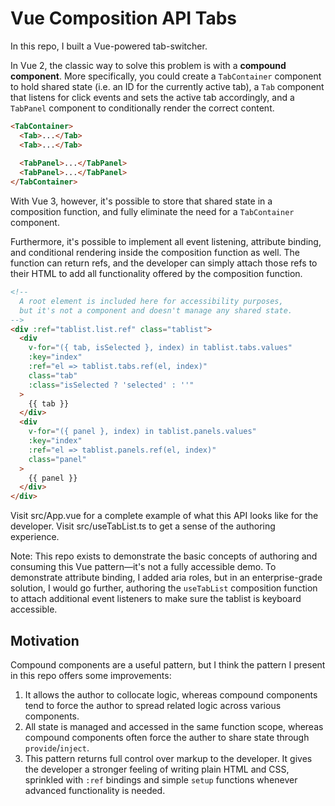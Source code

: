 # Vue Composition API Tabs

In this repo, I built a Vue-powered tab-switcher.

In Vue 2, the classic way to solve this problem is with a **compound component**. More specifically, you could create a `TabContainer` component to hold shared state (i.e. an ID for the currently active tab), a `Tab` component that listens for click events and sets the active tab accordingly, and a `TabPanel` component to conditionally render the correct content.

```html
<TabContainer>
  <Tab>...</Tab>
  <Tab>...</Tab>
  
  <TabPanel>...</TabPanel>
  <TabPanel>...</TabPanel>
</TabContainer>
```

With Vue 3, however, it's possible to store that shared state in a composition function, and fully eliminate the need for a `TabContainer` component.

Furthermore, it's possible to implement all event listening, attribute binding, and conditional rendering inside the composition function as well. The function can return refs, and the developer can simply attach those refs to their HTML to add all functionality offered by the composition function.

```html
<!--
  A root element is included here for accessibility purposes,
  but it's not a component and doesn't manage any shared state.
-->
<div :ref="tablist.list.ref" class="tablist">
  <div
    v-for="({ tab, isSelected }, index) in tablist.tabs.values"
    :key="index"
    :ref="el => tablist.tabs.ref(el, index)"
    class="tab"
    :class="isSelected ? 'selected' : ''"
  >
    {{ tab }}
  </div>
  <div
    v-for="({ panel }, index) in tablist.panels.values"
    :key="index"
    :ref="el => tablist.panels.ref(el, index)"
    class="panel"
  >
    {{ panel }}
  </div>
</div>
```


Visit src/App.vue for a complete example of what this API looks like for the developer. Visit src/useTabList.ts to get a sense of the authoring experience.

Note: This repo exists to demonstrate the basic concepts of authoring and consuming this Vue pattern—it's not a fully accessible demo. To demonstrate attribute binding, I added aria roles, but in an enterprise-grade solution, I would go further, authoring the `useTabList` composition function to attach additional event listeners to make sure the tablist is keyboard accessible.



## Motivation

Compound components are a useful pattern, but I think the pattern I present in this repo offers some improvements:
1. It allows the author to collocate logic, whereas compound components tend to force the author to spread related logic across various components.
2. All state is managed and accessed in the same function scope, whereas compound components often force the auther to share state through `provide`/`inject`.
3. This pattern returns full control over markup to the developer. It gives the developer a stronger feeling of writing plain HTML and CSS, sprinkled with `:ref` bindings and simple `setup` functions whenever advanced functionality is needed.
